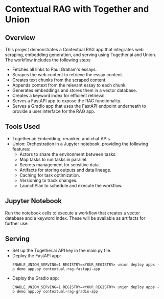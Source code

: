 # Contextual RAG with Together and Union

## Overview

This project demonstrates a Contextual RAG app that integrates web scraping, embedding generation, and serving using Together.ai and Union. 
The workflow includes the following steps:

- Fetches all links to Paul Graham's essays.
- Scrapes the web content to retrieve the essay content.
- Creates text chunks from the scraped content.
- Appends context from the relevant essay to each chunk.
- Generates embeddings and stores them in a vector database.
- Creates a keyword index for efficient retrieval.
- Serves a FastAPI app to expose the RAG functionality.
- Serves a Gradio app that uses the FastAPI endpoint underneath to provide a user interface for the RAG app.

## Tools Used

- Together.ai: Embedding, reranker, and chat APIs.
- Union: Orchestration in a Jupyter notebook, providing the following features:
    - Actors to share the environment between tasks.
    - Map tasks to run tasks in parallel.
    - Secrets management for sensitive data.
    - Artifacts for storing outputs and data lineage.
    - Caching for task optimization.
    - Versioning to track changes.
    - LaunchPlan to schedule and execute the workflow.

## Jupyter Notebook

Run the notebook cells to execute a workflow that creates a vector database and a keyword index. 
These will be available as artifacts for further use.

## Serving 

- Set up the Together.ai API key in the main.py file.
- Deploy the FastAPI app:
    ```
    ENABLE_UNION_SERVING=1 REGISTRY=<YOUR_REGISTRY> union deploy apps -p demo app.py contextual-rag-fastapi-app
    ```
- Deploy the Gradio app:
    ```
    ENABLE_UNION_SERVING=1 REGISTRY=<YOUR_REGISTRY> union deploy apps -p demo app.py contextual-rag-gradio-app
    ```


